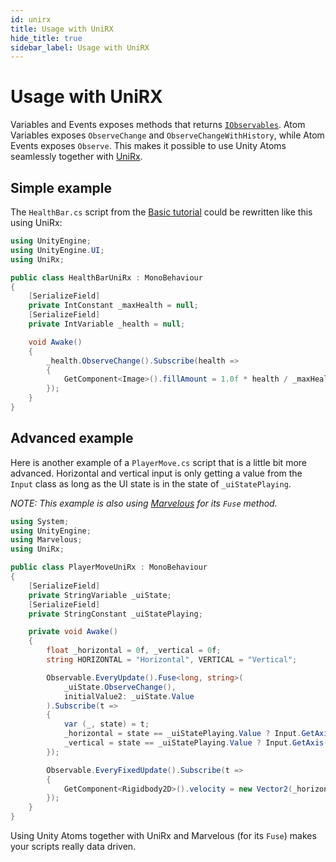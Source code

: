 ```yaml
---
id: unirx
title: Usage with UniRX
hide_title: true
sidebar_label: Usage with UniRX
---
```


# Usage with UniRX

Variables and Events exposes methods that returns [`IObservables`](https://docs.microsoft.com/en-us/dotnet/api/system.iobservable-1?view=netframework-4.8). Atom Variables exposes `ObserveChange` and `ObserveChangeWithHistory`, while Atom Events exposes `Observe`. This makes it possible to use Unity Atoms seamlessly together with [UniRx](https://github.com/neuecc/UniRx).

## Simple example

The `HealthBar.cs` script from the [Basic tutorial](./basic-tutorial) could be rewritten like this using UniRx:

```cs
using UnityEngine;
using UnityEngine.UI;
using UniRx;

public class HealthBarUniRx : MonoBehaviour
{
    [SerializeField]
    private IntConstant _maxHealth = null;
    [SerializeField]
    private IntVariable _health = null;

    void Awake()
    {
        _health.ObserveChange().Subscribe(health =>
        {
            GetComponent<Image>().fillAmount = 1.0f * health / _maxHealth.Value;
        });
    }
}
```

## Advanced example

Here is another example of a `PlayerMove.cs` script that is a little bit more advanced. Horizontal and vertical input is only getting a value from the `Input` class as long as the UI state is in the state of `_uiStatePlaying`.

_NOTE: This example is also using [Marvelous](https://github.com/AdamRamberg/marvelous) for its `Fuse` method._

```cs
using System;
using UnityEngine;
using Marvelous;
using UniRx;

public class PlayerMoveUniRx : MonoBehaviour
{
    [SerializeField]
    private StringVariable _uiState;
    [SerializeField]
    private StringConstant _uiStatePlaying;

    private void Awake()
    {
        float _horizontal = 0f, _vertical = 0f;
        string HORIZONTAL = "Horizontal", VERTICAL = "Vertical";

        Observable.EveryUpdate().Fuse<long, string>(
            _uiState.ObserveChange(),
            initialValue2: _uiState.Value
        ).Subscribe(t =>
        {
            var (_, state) = t;
            _horizontal = state == _uiStatePlaying.Value ? Input.GetAxis(HORIZONTAL) : 0f;
            _vertical = state == _uiStatePlaying.Value ? Input.GetAxis(VERTICAL) : 0f;
        });

        Observable.EveryFixedUpdate().Subscribe(t =>
        {
            GetComponent<Rigidbody2D>().velocity = new Vector2(_horizontal, _vertical) * 5f;
        });
    }
}
```

Using Unity Atoms together with UniRx and Marvelous (for its `Fuse`) makes your scripts really data driven.
